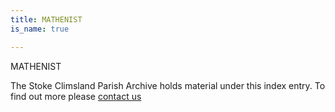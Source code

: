 ```yaml
---
title: MATHENIST
is_name: true

---
```


MATHENIST


The Stoke Climsland Parish Archive holds material under this index entry. To find out more please [contact us](/contact/)
